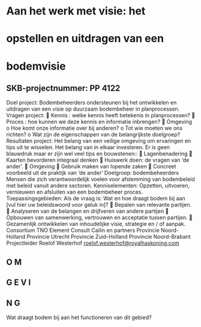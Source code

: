 # Aan het werk met visie: het 

# opstellen en uitdragen van een 

# bodemvisie 

## SKB-projectnummer: PP 4122 

 Doel project: Bodembeheerders ondersteunen bij het ontwikkelen en uitdragen van een visie op duurzaam bodembeheer in planprocessen. Vragen project:  Kennis : welke kennis heeft betekenis in planprocessen?  Proces : hoe kunnen we deze kennis en informatie inbrengen?  Omgeving o Hoe komt onze informatie over bij anderen? o Tot wie moeten we ons richten? o Wat zijn de eigenschappen van de belangrijkste doelgroep? Resultaten project: Het belang van een veilige omgeving om ervaringen en tips uit te wisselen. Het belang van in elkaar investeren. Er is geen blauwdruk maar er zijn wel veel tips en bouwstenen::  Lagenbenadering  Kaarten bevorderen integraal denken  Huiswerk doen: de vragen van ‘de ander’.  Omgeving  Gebruik maken van lopende zaken  Concreet voorbeeld uit de praktijk van ‘de ander’ Doelgroep: bodembeheerders Mensen die zich verantwoordelijk voelen voor afstemming van bodembeleid met beleid vanuit andere sectoren. Kenniselementen: Opzetten, uitvoeren, vernieuwen en afsluiten van een bodembeheer proces. Toepassingsgebieden: Als de vraag is: Wat en hoe draagt bodem bij aan [vul hier uw beleidswoord voor geluk in]?  Bepalen van relevante partijen.  Analyseren van de belangen en drijfveren van andere partijen  Opbouwen van samenwerking, vertrouwen en acceptatie tussen partijen.  Gezamenlijk ontwikkelen van inhoudelijke visie, strategie en / of aanpak. Consortium TNO Element Consult Cailin en partners Provincie Noord-Holland Provincie Utrecht Provincie Zuid-Holland Provincie Noord-Brabant Projectleider Roelof Westerhof roelof.westerhof@royalhaskoning.com 

## O M 

## G E V I 

## N G 

 Wat draagt bodem bij aan het functioneren van dit gebied? 



